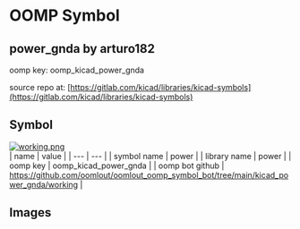 # OOMP Symbol  
## power_gnda  by arturo182  
  
oomp key: oomp_kicad_power_gnda  
  
source repo at: [https://gitlab.com/kicad/libraries/kicad-symbols](https://gitlab.com/kicad/libraries/kicad-symbols)  
## Symbol  
  
[![working.png](working_600.png)](working.png)  
| name | value | 
| --- | --- | 
| symbol name | power | 
| library name | power | 
| oomp key | oomp_kicad_power_gnda | 
| oomp bot github | https://github.com/oomlout/oomlout_oomp_symbol_bot/tree/main/kicad_power_gnda/working | 
## Images  
